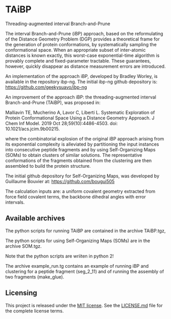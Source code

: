 # TAiBP
Threading-augmented interval Branch-and-Prune

The interval Branch-and-Prune (iBP) approach, based on the reformulating of the
Distance Geometry Problem (DGP) provides a theoretical frame for the generation
of protein conformations, by systematically sampling the conformational space.
When an appropriate subset of inter-atomic distances is known exactly,
this worst-case exponential-time algorithm is provably complete and
fixed-parameter tractable. These guarantees, however, quickly
disappear as distance measurement errors are introduced.

An implementation of the approach iBP, developed by Bradley Worley, is available 
in the repository ibp-ng. The initial ibp-ng github depository is: 
https://github.com/geekysuavo/ibp-ng

An improvement of the approach iBP: the threading-augmented interval Branch-and-Prune
(TAiBP), was proposed in:

Malliavin TE, Mucherino A, Lavor C, Liberti L. Systematic Exploration of Protein
Conformational Space Using a Distance Geometry Approach. J Chem Inf Model. 2019
Oct 28;59(10):4486-4503. doi: 10.1021/acs.jcim.9b00215.

where the combinatorial explosion of the original iBP approach arising from its
exponential complexity is alleviated by partitioning the input instances into
consecutive peptide fragments and by using Self-Organizing Maps (SOMs)
to obtain clusters of similar solutions. The representative conformations
of the fragments obtained from the clustering are then assembled to build the
protein structure.

The initial github depository for Self-Organizing Maps, was developed by Guillaume 
Bouvier at: https://github.com/bougui505

The calculation inputs are: a uniform covalent geometry extracted from force field
covalent terms, the backbone dihedral angles with error intervals.

## Available archives

The python scripts for running TAiBP are contained in the archive TAiBP.tgz,

The python scripts for using Self-Organizing Maps (SOMs) are in the archive SOM.tgz.

Note that the python scripts are wriiten in python 2! 

The archive example_run.tg contains an example of running iBP and clustering for
a peptide fragment (seg_2_11) and of running the assembly of two fragments (make_glue).

## Licensing

This project is released under the
[MIT license](https://opensource.org/licenses/MIT). See the
[LICENSE.md](LICENSE.md) file for the complete license terms.
